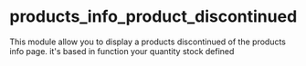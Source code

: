 # products_info_product_discontinued
This module allow you to display a products discontinued of the products info page. it's based in function your quantity stock defined
